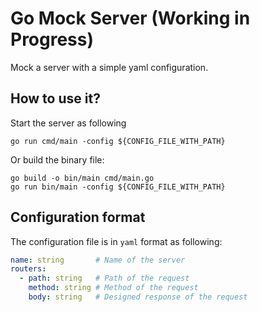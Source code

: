 # Go Mock Server (Working in Progress)
Mock a server with a simple yaml configuration. 

## How to use it?
Start the server as following

```shell
go run cmd/main -config ${CONFIG_FILE_WITH_PATH}
```

Or build the binary file: 

```shell
go build -o bin/main cmd/main.go
go run bin/main -config ${CONFIG_FILE_WITH_PATH}
```

## Configuration format
The configuration file is in `yaml` format as following:

```yaml
name: string       # Name of the server
routers:
  - path: string   # Path of the request 
    method: string # Method of the request
    body: string   # Designed response of the request
```

